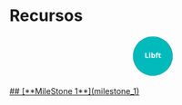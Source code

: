 
<h1>Recursos</h1>
<p align="center" width="100%"><a href="0/"><img src="../documentation/0/libft.png" width="72" /></p>
## [**MileStone 1**](milestone_1)


